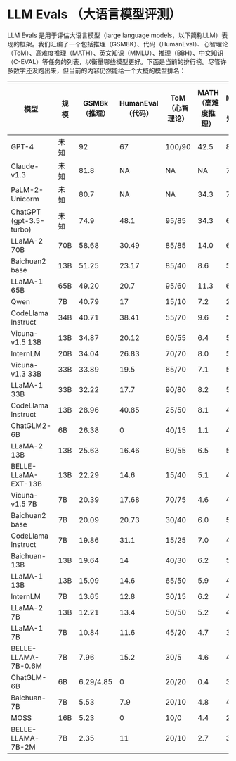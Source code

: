 # LLM Evals （大语言模型评测）

LLM Evals 是用于评估大语言模型（large language models，以下简称LLM）表现的框架。我们汇编了一个包括推理（GSM8K）、代码（HumanEval）、心智理论（ToM）、高难度推理（MATH）、英文知识（MMLU）、推理（BBH）、中文知识（C-EVAL）等任务的列表，以衡量哪些模型更好。下面是当前的排行榜。尽管许多数字还没跑出来，但当前的内容仍然能给一个大概的模型排名：

| 模型                      | 规模  | GSM8k（推理） | HumanEval（代码） | ToM（心智理论） | MATH（高难度推理） | MMLU（英文知识） | BBH（推理） | C-EVAL（中文知识） |
| ----------------------- | ----- | --------- | --------- | --------- | --------- | --------- | --------- | --------- |
| GPT-4                   | 未知  | 92        | 67            | 100/90    | 42.5        | 86.4       | NA      | 68.7         |
| Claude-v1.3             | 未知  | 81.8      | NA            | NA        | NA          | 75.6       | 67.3    | 54.2         |
| PaLM-2-Unicorm          | 未知  | 80.7      | NA            | NA        | 34.3        | 78.3       | 78.1    | NA           |
| ChatGPT (gpt-3.5-turbo) | 未知  | 74.9      | 48.1          | 95/85     | 34.3        | 67.3       | 70.1    | 54.4         |
| LLaMA-2 70B             | 70B | 58.68     | 30.49         | 85/85     | 14.0        | 68.9       | 51.08   | 50.59        |
| Baichuan2 base          | 13B | 51.25     | 23.17         | 85/40     | 8.6         | 58.8       | 36.69   | 57.88        |
| LLaMA-1 65B             | 65B | 49.20     | 20.7          | 95/60     | 11.3        | 63.4       | 46.57   | 41.31        |
| Qwen                    | 7B  | 40.79     | 17            | 15/10     | 7.2         | 22.9       | 18.77   | 58.99        |
| CodeLlama Instruct      | 34B | 40.71     | 38.41         | 55/70     | 9.6         | 53.6       | 49.24   | 44.06        |
| Vicuna-v1.5 13B         | 13B | 34.87     | 20.12         | 60/55     | 6.4         | 54.9       | 41.58   | 40.94        |
| InternLM                | 20B | 34.04     | 26.83         | 70/70     | 8.0         | 59.6       |         | 53.12        |
| Vicuna-v1.3 33B         | 33B | 33.89     | 19.5          | 65/70     | 7.1         | 59.4       | 44.49   | 40.49        |
| LLaMA-1 33B             | 33B | 32.22     | 17.7          | 90/80     | 8.2         | 57.8       | 40.22   | 39.38        |
| CodeLlama Instruct      | 13B | 28.96     | 40.85         | 25/50     | 8.1         | 44.7       | 39.29   | 36.63        |
| ChatGLM2-6B             | 6B  | 26.38     | 0             | 40/15     | 1.1         | 43.2       | 30.66   | 39.52        |
| LLaMA-2 13B             | 13B | 25.63     | 16.46         | 80/55     | 6.5         | 54.8       | 37.44   | 39.67        |
| BELLE-LLaMA-EXT-13B     | 13B | 22.29     | 14.6          | 15/40     | 5.1         | 49.4       | 26.4    | 40.64        |
| Vicuna-v1.5 7B          | 7B  | 20.39     | 17.68         | 70/75     | 4.6         | 49.9       | 36.71   | 37.74        |
| Baichuan2 base          | 7B  | 20.09     | 20.73         | 30/40     | 6.0         | 54         | 32.96   | 55.57        |
| CodeLlama Instruct      | 7B  | 19.86     | 31.1          | 15/25     | 7.0         | 41         | 34.45   | 35.59        |
| Baichuan-13B            | 13B | 19.64     | 14            | 40/30     | 6.2         | 51.3       | 32.85   | 52.6         |
| LLaMA-1 13B             | 13B | 15.09     | 14.6          | 65/50     | 5.9         | 46.7       | 31.25   | 30.24        |
| InternLM                | 7B  | 13.65     | 12.8          | 30/15     | 6.2         | 47.5       | 28.64   | 43.02        |
| LLaMA-2 7B              | 13B | 12.21     | 13.4          | 50/50     | 5.2         | 46.1       | 33.51   | 30.53        |
| LLaMA-1 7B              | 7B  | 10.84     | 11.6          | 45/20     | 4.7         | 34.1       | 27.2    | 27.41        |
| BELLE-LLAMA-7B-0.6M     | 7B  | 7.96      | 15.2          | 30/5      | 4.6         | 40.5       | 28.61   | 28.53        |
| ChatGLM-6B              | 6B  | 6.29/4.85 | 0             | 20/20     | 0.4         | 32.9       | 24.45   | 36.85        |
| Baichuan-7B             | 7B  | 5.53      | 7.9           | 20/10     | 4.8         | 42.5       | 26.75   | 42.57        |
| MOSS                    | 16B | 5.23      | 0             | 10/0      | 4.4         | 27.1       | 5.87    | 28.31        |
| BELLE-LLAMA-7B-2M       | 7B  | 2.35      | 11            | 20/10     | 2.7         | 32.6       | 25.65   | 30.39        |



